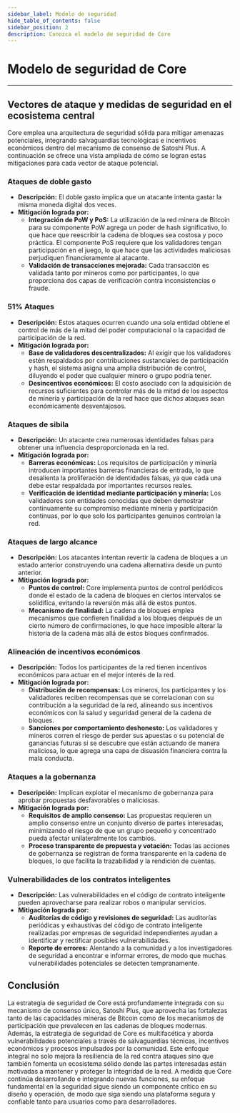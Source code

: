 ```yaml
---
sidebar_label: Modelo de seguridad
hide_table_of_contents: false
sidebar_position: 2
description: Conozca el modelo de seguridad de Core
---
```


# Modelo de seguridad de Core

---

## Vectores de ataque y medidas de seguridad en el ecosistema central

Core emplea una arquitectura de seguridad sólida para mitigar amenazas potenciales, integrando salvaguardias tecnológicas e incentivos económicos dentro del mecanismo de consenso de Satoshi Plus. A continuación se ofrece una vista ampliada de cómo se logran estas mitigaciones para cada vector de ataque potencial.

### Ataques de doble gasto

- **Descripción:** El doble gasto implica que un atacante intenta gastar la misma moneda digital dos veces.
- **Mitigación lograda por:**
  - **Integración de PoW y PoS:** La utilización de la red minera de Bitcoin para su componente PoW agrega un poder de hash significativo, lo que hace que reescribir la cadena de bloques sea costosa y poco práctica. El componente PoS requiere que los validadores tengan participación en el juego, lo que hace que las actividades maliciosas perjudiquen financieramente al atacante.
  - **Validación de transacciones mejorada:** Cada transacción es validada tanto por mineros como por participantes, lo que proporciona dos capas de verificación contra inconsistencias o fraude.

### 51% Ataques

- **Descripción:** Estos ataques ocurren cuando una sola entidad obtiene el control de más de la mitad del poder computacional o la capacidad de participación de la red.
- **Mitigación lograda por:**
  - **Base de validadores descentralizados:** Al exigir que los validadores estén respaldados por contribuciones sustanciales de participación y hash, el sistema asigna una amplia distribución de control, diluyendo el poder que cualquier minero o grupo podría tener.
  - **Desincentivos económicos:** El costo asociado con la adquisición de recursos suficientes para controlar más de la mitad de los aspectos de minería y participación de la red hace que dichos ataques sean económicamente desventajosos.

### Ataques de sibila

- **Descripción:** Un atacante crea numerosas identidades falsas para obtener una influencia desproporcionada en la red.
- **Mitigación lograda por:**
  - **Barreras económicas:** Los requisitos de participación y minería introducen importantes barreras financieras de entrada, lo que desalienta la proliferación de identidades falsas, ya que cada una debe estar respaldada por importantes recursos reales.
  - **Verificación de identidad mediante participación y minería:** Los validadores son entidades conocidas que deben demostrar continuamente su compromiso mediante minería y participación continuas, por lo que solo los participantes genuinos controlan la red.

### Ataques de largo alcance

- **Descripción:** Los atacantes intentan revertir la cadena de bloques a un estado anterior construyendo una cadena alternativa desde un punto anterior.
- **Mitigación lograda por:**
  - **Puntos de control:** Core implementa puntos de control periódicos donde el estado de la cadena de bloques en ciertos intervalos se solidifica, evitando la reversión más allá de estos puntos.
  - **Mecanismo de finalidad:** La cadena de bloques emplea mecanismos que confieren finalidad a los bloques después de un cierto número de confirmaciones, lo que hace imposible alterar la historia de la cadena más allá de estos bloques confirmados.

### Alineación de incentivos económicos

- **Descripción:** Todos los participantes de la red tienen incentivos económicos para actuar en el mejor interés de la red.
- **Mitigación lograda por:**
  - **Distribución de recompensas:** Los mineros, los participantes y los validadores reciben recompensas que se correlacionan con su contribución a la seguridad de la red, alineando sus incentivos económicos con la salud y seguridad general de la cadena de bloques.
  - **Sanciones por comportamiento deshonesto:** Los validadores y mineros corren el riesgo de perder sus apuestas o su potencial de ganancias futuras si se descubre que están actuando de manera maliciosa, lo que agrega una capa de disuasión financiera contra la mala conducta.

### Ataques a la gobernanza

- **Descripción:** Implican explotar el mecanismo de gobernanza para aprobar propuestas desfavorables o maliciosas.
- **Mitigación lograda por:**
  - **Requisitos de amplio consenso:** Las propuestas requieren un amplio consenso entre un conjunto diverso de partes interesadas, minimizando el riesgo de que un grupo pequeño y concentrado pueda afectar unilateralmente los cambios.
  - **Proceso transparente de propuesta y votación:** Todas las acciones de gobernanza se registran de forma transparente en la cadena de bloques, lo que facilita la trazabilidad y la rendición de cuentas.

### Vulnerabilidades de los contratos inteligentes

- **Descripción:** Las vulnerabilidades en el código de contrato inteligente pueden aprovecharse para realizar robos o manipular servicios.
- **Mitigación lograda por:**
  - **Auditorías de código y revisiones de seguridad:** Las auditorías periódicas y exhaustivas del código de contrato inteligente realizadas por empresas de seguridad independientes ayudan a identificar y rectificar posibles vulnerabilidades.
  - **Reporte de errores:** Alentando a la comunidad y a los investigadores de seguridad a encontrar e informar errores, de modo que muchas vulnerabilidades potenciales se detecten tempranamente.

## Conclusión

La estrategia de seguridad de Core está profundamente integrada con su mecanismo de consenso único, Satoshi Plus, que aprovecha las fortalezas tanto de las capacidades mineras de Bitcoin como de los mecanismos de participación que prevalecen en las cadenas de bloques modernas. Además, la estrategia de seguridad de Core es multifacética y aborda vulnerabilidades potenciales a través de salvaguardias técnicas, incentivos económicos y procesos impulsados ​​por la comunidad. Este enfoque integral no solo mejora la resiliencia de la red contra ataques sino que también fomenta un ecosistema sólido donde las partes interesadas están motivadas a mantener y proteger la integridad de la red. A medida que Core continúa desarrollando e integrando nuevas funciones, su enfoque fundamental en la seguridad sigue siendo un componente crítico en su diseño y operación, de modo que siga siendo una plataforma segura y confiable tanto para usuarios como para desarrolladores.
